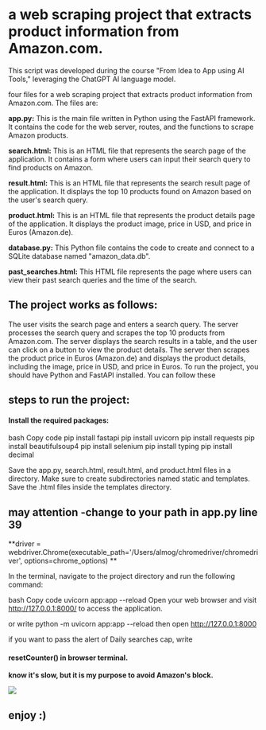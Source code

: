 # a web scraping project that extracts product information from Amazon.com.

This script was developed during the course "From Idea to App using AI Tools," leveraging the ChatGPT AI language model.

four files for a web scraping project that extracts product information from Amazon.com. The files are:

**app.py:** This is the main file written in Python using the FastAPI framework. It contains the code for the web server, routes, and the functions to scrape Amazon products.

**search.html:** This is an HTML file that represents the search page of the application. It contains a form where users can input their search query to find products on Amazon.

**result.html:** This is an HTML file that represents the search result page of the application. It displays the top 10 products found on Amazon based on the user's search query.

**product.html:** This is an HTML file that represents the product details page of the application. It displays the product image, price in USD, and price in Euros (Amazon.de).

**database.py:** This Python file contains the code to create and connect to a SQLite database named "amazon_data.db".

**past_searches.html:** This HTML file represents the page where users can view their past search queries and the time of the search.
## The project works as follows:

The user visits the search page and enters a search query.
The server processes the search query and scrapes the top 10 products from Amazon.com.
The server displays the search results in a table, and the user can click on a button to view the product details.
The server then scrapes the product price in Euros (Amazon.de) and displays the product details, including the image, price in USD, and price in Euros.
To run the project, you should have Python and FastAPI installed. You can follow these

## steps to run the project:

#### Install the required packages:
bash
Copy code
pip install fastapi
pip install uvicorn
pip install requests
pip install beautifulsoup4
pip install selenium
pip install typing
pip install decimal

Save the app.py, search.html, result.html, and product.html files in a directory. Make sure to create subdirectories named static and templates. Save the .html files inside the templates directory.

## may attention -change to your path in app.py line 39
 **driver = webdriver.Chrome(executable_path='/Users/almog/chromedriver/chromedriver', options=chrome_options) 
**

In the terminal, navigate to the project directory and run the following command:

bash
Copy code
uvicorn app:app --reload
Open your web browser and visit http://127.0.0.1:8000/ to access the application.

or write  python -m uvicorn app:app --reload then open http://127.0.0.1:8000 

if you want to pass the alert of Daily searches cap, write  
#### resetCounter() in browser terminal.


**know it's slow, but it is my purpose to avoid Amazon's block.**

[![](https://ibb.co/6b6CnWq)](http://https://ibb.co/6b6CnWq)

##   enjoy :)

